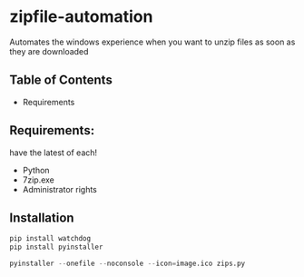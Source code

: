 # zipfile-automation

Automates the windows experience when you want to unzip files as soon as they are downloaded

## Table of Contents
- Requirements

## Requirements:
have the latest of each!
- Python
- 7zip.exe
- Administrator rights

## Installation
```python
pip install watchdog
pip install pyinstaller
```

```python
pyinstaller --onefile --noconsole --icon=image.ico zips.py
